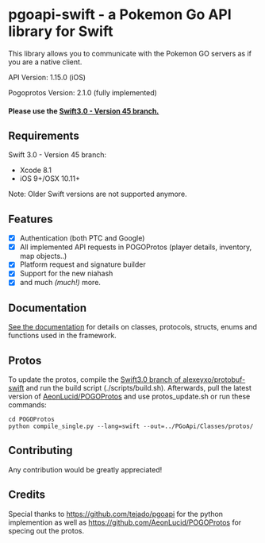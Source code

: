 # pgoapi-swift - a Pokemon Go API library for Swift

This library allows you to communicate with the Pokemon GO servers as if you are a native client.

API Version: 1.15.0 (iOS)

Pogoprotos Version: 2.1.0 (fully implemented)

#### Please use the [Swift3.0 - Version 45 branch.](https://github.com/lsapan/pgoapi-swift/tree/Swift3.0---Version-45)

## Requirements
Swift 3.0 - Version 45 branch:
- Xcode 8.1
- iOS 9+/OSX 10.11+

Note: Older Swift versions are not supported anymore.

## Features
- [x] Authentication (both PTC and Google)
- [x] All implemented API requests in POGOProtos (player details, inventory, map objects..)
- [x] Platform request and signature builder
- [x] Support for the new niahash
- [x] and much *(much!)* more.

## Documentation
[See the documentation](https://github.com/lsapan/pgoapi-swift/wiki/Documentation) for details on classes, protocols, structs, enums and functions used in the framework.

## Protos
To update the protos, compile the [Swift3.0 branch of alexeyxo/protobuf-swift](https://github.com/alexeyxo/protobuf-swift/tree/ProtoBuf3.0-Swift3.0) and run the build script (./scripts/build.sh). Afterwards, pull the latest version of [AeonLucid/POGOProtos](https://github.com/AeonLucid/POGOProtos) and use protos_update.sh or run these commands:
```
cd POGOProtos
python compile_single.py --lang=swift --out=../PGoApi/Classes/protos/
```

## Contributing
Any contribution would be greatly appreciated!

## Credits
Special thanks to https://github.com/tejado/pgoapi for the python implemention as well as https://github.com/AeonLucid/POGOProtos for specing out the protos.
